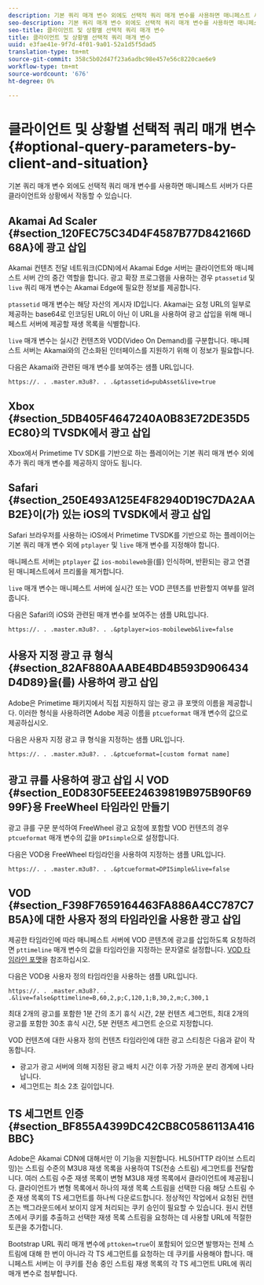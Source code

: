 ```yaml
---
description: 기본 쿼리 매개 변수 외에도 선택적 쿼리 매개 변수를 사용하면 매니페스트 서버가 다른 클라이언트와 상황에서 작동할 수 있습니다.
seo-description: 기본 쿼리 매개 변수 외에도 선택적 쿼리 매개 변수를 사용하면 매니페스트 서버가 다른 클라이언트와 상황에서 작동할 수 있습니다.
seo-title: 클라이언트 및 상황별 선택적 쿼리 매개 변수
title: 클라이언트 및 상황별 선택적 쿼리 매개 변수
uuid: e3fae41e-9f7d-4f01-9a01-52a1d5f5dad5
translation-type: tm+mt
source-git-commit: 358c5b02d47f23a6adbc98e457e56c8220cae6e9
workflow-type: tm+mt
source-wordcount: '676'
ht-degree: 0%

---
```



# 클라이언트 및 상황별 선택적 쿼리 매개 변수 {#optional-query-parameters-by-client-and-situation}

기본 쿼리 매개 변수 외에도 선택적 쿼리 매개 변수를 사용하면 매니페스트 서버가 다른 클라이언트와 상황에서 작동할 수 있습니다.

## Akamai Ad Scaler {#section_120FEC75C34D4F4587B77D842166D68A}에 광고 삽입

Akamai 컨텐츠 전달 네트워크(CDN)에서 Akamai Edge 서버는 클라이언트와 매니페스트 서버 간의 중간 역할을 합니다. 광고 확장 프로그램을 사용하는 경우 `ptassetid` 및 `live` 쿼리 매개 변수는 Akamai Edge에 필요한 정보를 제공합니다.

`ptassetid` 매개 변수는 해당 자산의 게시자 ID입니다. Akamai는 요청 URL의 일부로 제공하는 base64로 인코딩된 URL이 아닌 이 URL을 사용하여 광고 삽입을 위해 매니페스트 서버에 제공할 재생 목록을 식별합니다.

`live` 매개 변수는 실시간 컨텐츠와 VOD(Video On Demand)를 구분합니다. 매니페스트 서버는 Akamai와의 간소화된 인터페이스를 지원하기 위해 이 정보가 필요합니다.

다음은 Akamai와 관련된 매개 변수를 보여주는 샘플 URL입니다.

```
https://. . .master.m3u8?. . .&ptassetid=pubAsset&live=true
```

## Xbox {#section_5DB405F4647240A0B83E72DE35D5EC80}의 TVSDK에서 광고 삽입

Xbox에서 Primetime TV SDK를 기반으로 하는 플레이어는 기본 쿼리 매개 변수 외에 추가 쿼리 매개 변수를 제공하지 않아도 됩니다.

## Safari {#section_250E493A125E4F82940D19C7DA2AAB2E}이(가) 있는 iOS의 TVSDK에서 광고 삽입

Safari 브라우저를 사용하는 iOS에서 Primetime TVSDK를 기반으로 하는 플레이어는 기본 쿼리 매개 변수 외에 `ptplayer` 및 `live` 매개 변수를 지정해야 합니다.

매니페스트 서버는 `ptplayer` 값 `ios-mobileweb`을(를) 인식하며, 반환되는 광고 연결된 매니페스트에서 프리롤을 제거합니다.

`live` 매개 변수는 매니페스트 서버에 실시간 또는 VOD 콘텐츠를 반환할지 여부를 알려줍니다.

다음은 Safari의 iOS와 관련된 매개 변수를 보여주는 샘플 URL입니다.

```
https://. . .master.m3u8?. . .&ptplayer=ios-mobileweb&live=false
```

## 사용자 지정 광고 큐 형식 {#section_82AF880AAABE4BD4B593D906434D4D89}을(를) 사용하여 광고 삽입

Adobe은 Primetime 패키지에서 직접 지원하지 않는 광고 큐 포맷의 이름을 제공합니다. 이러한 형식을 사용하려면 Adobe 제공 이름을 `ptcueformat` 매개 변수의 값으로 제공하십시오.

다음은 사용자 지정 광고 큐 형식을 지정하는 샘플 URL입니다.

```
https://. . .master.m3u8?. . .&ptcueformat=[custom format name]
```

## 광고 큐를 사용하여 광고 삽입 시 VOD {#section_E0D830F5EEE24639819B975B90F6999F}용 FreeWheel 타임라인 만들기

광고 큐를 구문 분석하여 FreeWheel 광고 요청에 포함할 VOD 컨텐츠의 경우 `ptcueformat` 매개 변수의 값을 `DPIsimple`으로 설정합니다.

다음은 VOD용 FreeWheel 타임라인을 사용하여 지정하는 샘플 URL입니다.

```
https://. . .master.m3u8?. . .&ptcueformat=DPISimple&live=false
```

## VOD {#section_F398F7659164463FA886A4CC787C7B5A}에 대한 사용자 정의 타임라인을 사용한 광고 삽입

제공한 타임라인에 따라 매니페스트 서버에 VOD 콘텐츠에 광고를 삽입하도록 요청하려면 `pttimeline` 매개 변수의 값을 타임라인을 지정하는 문자열로 설정합니다. [VOD 타임라인 포맷](../../msapi-topics/ms-changes-vod-timeline/ms-api-timeline-format.md)을 참조하십시오.

다음은 VOD용 사용자 정의 타임라인을 사용하는 샘플 URL입니다.

```
https://. . .master.m3u8?. . .&live=false&pttimeline=B,60,2,p;C,120,1;B,30,2,m;C,300,1
```

최대 2개의 광고를 포함한 1분 간의 초기 휴식 시간, 2분 컨텐츠 세그먼트, 최대 2개의 광고를 포함한 30초 휴식 시간, 5분 컨텐츠 세그먼트 순으로 지정합니다.

VOD 컨텐츠에 대한 사용자 정의 컨텐츠 타임라인에 대한 광고 스티칭은 다음과 같이 작동합니다.

* 광고가 광고 서버에 의해 지정된 광고 배치 시간 이후 가장 가까운 분리 경계에 나타납니다.
* 세그먼트는 최소 2초 길이입니다.

## TS 세그먼트 인증 {#section_BF855A4399DC42CB8C0586113A416BBC}

Adobe은 Akamai CDN에 대해서만 이 기능을 지원합니다. HLS(HTTP 라이브 스트리밍)는 스트림 수준의 M3U8 재생 목록을 사용하여 TS(전송 스트림) 세그먼트를 전달합니다. 여러 스트림 수준 재생 목록이 변형 M3U8 재생 목록에서 클라이언트에 제공됩니다. 클라이언트가 변형 목록에서 하나의 재생 목록 스트림을 선택한 다음 해당 스트림 수준 재생 목록의 TS 세그먼트를 하나씩 다운로드합니다. 정상적인 작업에서 요청된 컨텐츠는 백그라운드에서 보이지 않게 처리되는 쿠키 승인이 필요할 수 있습니다. 원시 컨텐츠에서 쿠키를 추출하고 선택한 재생 목록 스트림을 요청하는 데 사용할 URL에 적절한 토큰을 추가합니다.

Bootstrap URL 쿼리 매개 변수에 `pttoken=true`이 포함되어 있으면 발행자는 전체 스트림에 대해 한 번이 아니라 각 TS 세그먼트를 요청하는 데 쿠키를 사용해야 합니다. 매니페스트 서버는 이 쿠키를 전송 중인 스트림 재생 목록의 각 TS 세그먼트 URL에 쿼리 매개 변수로 첨부합니다.
